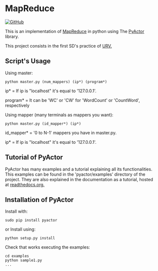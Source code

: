 # MapReduce

[![GitHub](https://badge.fury.io/py/pyactor.svg)](https://github.com/pedrotgn/pyactor)

This is an implementation of [MapReduce](https://www.tutorialspoint.com/es/hadoop/hadoop_mapreduce.htm) in python using The [PyActor](https://github.com/pedrotgn/pyactor) library.

This project consists in the first SD's practice of [URV.](http://www.urv.cat/es/)

## Script's Usage
Using master:

    python master.py (num_mappers) (ip*) (program*)

ip* = If ip is "localhost" it's equal to '127.0.0.1'.

program* = It can be 'WC' or 'CW' for 'WordCount' or 'CountWord', respectively

Using mapper (many terminals as mappers you want):

    python master.py (id_mapper*) (ip*)

id_mapper* = '0 to N-1' mappers you have in master.py.
 
ip* = If ip is "localhost" it's equal to '127.0.0.1'.

## Tutorial of PyActor

PyActor has many examples and a tutorial explaining all its functionalities. This examples can be found in the 'pyactor/examples' directory of the project. They are also explained in the documentation as a tutorial, hosted at [readthedocs.org.](http://pyactor.readthedocs.io/en/master/)

## Installation of PyActor
Install with:

    sudo pip install pyactor

or Install using:

    python setup.py install

Check that works executing the examples:

    cd examples
    python sample1.py
    ...


